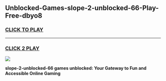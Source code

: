 
## Unblocked-Games-slope-2-unblocked-66-Play-Free-dbyo8
<h3>
<a href="https://premium76.site?title=slope-2-unblocked-66&ref=18A1">CLICK TO PLAY</a></h3>
<hr>

<h3>
<a href="https://premium76.site?title=slope-2-unblocked-66&ref=18A1">CLICK 2 PLAY</a>
  
</h3>

<a href="https://premium76.site?title=slope-2-unblocked-66&ref=18A1"><img src="https://clearcache.store/games.png"></a>


**slope-2-unblocked-66 games unblocked: Your Gateway to Fun and Accessible Online Gaming**
